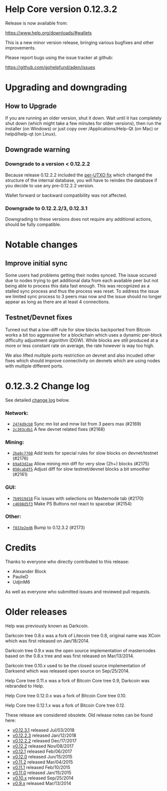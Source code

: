 Help Core version 0.12.3.2
==========================

Release is now available from:

  <https://www.help.org/downloads/#wallets>

This is a new minor version release, bringing various bugfixes and other
improvements.

Please report bugs using the issue tracker at github:

  <https://github.com/gohelpfund/aden/issues>


Upgrading and downgrading
=========================

How to Upgrade
--------------

If you are running an older version, shut it down. Wait until it has completely
shut down (which might take a few minutes for older versions), then run the
installer (on Windows) or just copy over /Applications/Help-Qt (on Mac) or
helpd/help-qt (on Linux).

Downgrade warning
-----------------

### Downgrade to a version < 0.12.2.2

Because release 0.12.2.2 included the [per-UTXO fix](release-notes/help/release-notes-0.12.2.2.md#per-utxo-fix)
which changed the structure of the internal database, you will have to reindex
the database if you decide to use any pre-0.12.2.2 version.

Wallet forward or backward compatibility was not affected.

### Downgrade to 0.12.2.2/3, 0.12.3.1

Downgrading to these versions does not require any additional actions, should be
fully compatible.


Notable changes
===============

Improve initial sync
--------------------

Some users had problems getting their nodes synced. The issue occured due to nodes trying to
get additional data from each available peer but not being able to process this data fast enough.
This was recognized as a stalled sync process and thus the process was reset. To address the issue
we limited sync process to 3 peers max now and the issue should no longer appear as long as there
are at least 4 connections.

Testnet/Devnet fixes
--------------------

Turned out that a low-diff rule for slow blocks backported from Bitcoin works a bit too aggressive for
a blockchain which uses a dynamic per-block difficulty adjustment algorithm (DGW). While blocks are still
produced at a more or less constant rate on average, the rate however is way too high.

We also lifted multiple ports restriction on devnet and also incuded other fixes which should improve
connectivity on devnets which are using nodes with multiple different ports.


0.12.3.2 Change log
===================

See detailed [change log](https://github.com/gohelpfund/aden/compare/v0.12.3.1...helppay:v0.12.3.2) below.

### Network:
- [`2474d9cb8`](https://github.com/gohelpfund/aden/commit/2474d9cb8) Sync mn list and mnw list from 3 peers max (#2169)
- [`2c303cdb1`](https://github.com/gohelpfund/aden/commit/2c303cdb1) A few devnet related fixes (#2168)

### Mining:
- [`2ba0c7760`](https://github.com/gohelpfund/aden/commit/2ba0c7760) Add tests for special rules for slow blocks on devnet/testnet (#2176)
- [`b9a83d2ae`](https://github.com/gohelpfund/aden/commit/b9a83d2ae) Allow mining min diff for very slow (2h+) blocks (#2175)
- [`050cabdf5`](https://github.com/gohelpfund/aden/commit/050cabdf5) Adjust diff for slow testnet/devnet blocks a bit smoother (#2161)

### GUI:
- [`7b9919d18`](https://github.com/gohelpfund/aden/commit/7b9919d18) Fix issues with selections on Masternode tab (#2170)
- [`c4698d5f3`](https://github.com/gohelpfund/aden/commit/c4698d5f3) Make PS Buttons not react to spacebar (#2154)

### Other:
- [`f833e2ed6`](https://github.com/gohelpfund/aden/commit/f833e2ed6) Bump to 0.12.3.2 (#2173)


Credits
=======

Thanks to everyone who directly contributed to this release:

- Alexander Block
- PaulieD
- UdjinM6

As well as everyone who submitted issues and reviewed pull requests.


Older releases
==============

Help was previously known as Darkcoin.

Darkcoin tree 0.8.x was a fork of Litecoin tree 0.8, original name was XCoin
which was first released on Jan/18/2014.

Darkcoin tree 0.9.x was the open source implementation of masternodes based on
the 0.8.x tree and was first released on Mar/13/2014.

Darkcoin tree 0.10.x used to be the closed source implementation of Darksend
which was released open source on Sep/25/2014.

Help Core tree 0.11.x was a fork of Bitcoin Core tree 0.9,
Darkcoin was rebranded to Help.

Help Core tree 0.12.0.x was a fork of Bitcoin Core tree 0.10.

Help Core tree 0.12.1.x was a fork of Bitcoin Core tree 0.12.

These release are considered obsolete. Old release notes can be found here:

- [v0.12.3.1](https://github.com/gohelpfund/aden/blob/master/doc/release-notes/help/release-notes-0.12.3.1.md) released Jul/03/2018
- [v0.12.2.3](https://github.com/gohelpfund/aden/blob/master/doc/release-notes/help/release-notes-0.12.2.3.md) released Jan/12/2018
- [v0.12.2.2](https://github.com/gohelpfund/aden/blob/master/doc/release-notes/help/release-notes-0.12.2.2.md) released Dec/17/2017
- [v0.12.2](https://github.com/gohelpfund/aden/blob/master/doc/release-notes/help/release-notes-0.12.2.md) released Nov/08/2017
- [v0.12.1](https://github.com/gohelpfund/aden/blob/master/doc/release-notes/help/release-notes-0.12.1.md) released Feb/06/2017
- [v0.12.0](https://github.com/gohelpfund/aden/blob/master/doc/release-notes/help/release-notes-0.12.0.md) released Jun/15/2015
- [v0.11.2](https://github.com/gohelpfund/aden/blob/master/doc/release-notes/help/release-notes-0.11.2.md) released Mar/04/2015
- [v0.11.1](https://github.com/gohelpfund/aden/blob/master/doc/release-notes/help/release-notes-0.11.1.md) released Feb/10/2015
- [v0.11.0](https://github.com/gohelpfund/aden/blob/master/doc/release-notes/help/release-notes-0.11.0.md) released Jan/15/2015
- [v0.10.x](https://github.com/gohelpfund/aden/blob/master/doc/release-notes/help/release-notes-0.10.0.md) released Sep/25/2014
- [v0.9.x](https://github.com/gohelpfund/aden/blob/master/doc/release-notes/help/release-notes-0.9.0.md) released Mar/13/2014

